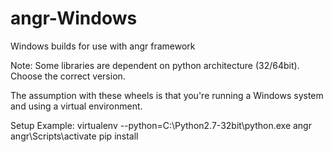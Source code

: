 # angr-Windows
Windows builds for use with angr framework

Note: Some libraries are dependent on python architecture (32/64bit). Choose the correct version.

The assumption with these wheels is that you're running a Windows system and using a virtual environment.

Setup Example:
virtualenv --python=C:\Python2.7-32bit\python.exe angr
angr\Scripts\activate
pip install <wheel file here>
